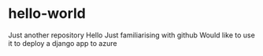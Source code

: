 # hello-world
Just another repository
Hello
Just familiarising with github
Would like to use it to deploy a django app to azure
